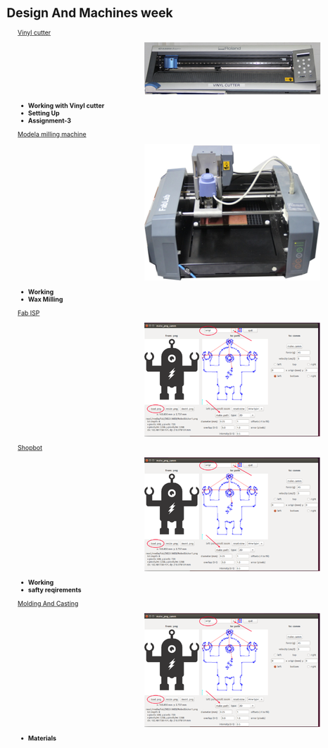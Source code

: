 <div style="width:1000px;">

# Design And Machines week

<div style="margin-left:2.5%">

<a href="week2_1.html">Vinyl cutter</a>

<center><a href="week2_1.html"><img src="img/vinyl_cutter/vinyl.png" width= "400"/></a></center>

* <b>Working with Vinyl cutter</b>
* <b>Setting Up</b>
* <b>Assignment-3</b>

[Modela milling machine](week2_2.html)

<center><a href="week2_2.html"><img src="img/modella_milling/m.JPG" width= "400"/></a></center>

* <b>Working</b>
* <b>Wax Milling</b>

[Fab ISP](week2_3.html)

<center><a href="week2_3.html"><img src="img/vinyl_cutter/3.png" width= "400"/></a></center>

[Shopbot](week2_4.html)

<center><a href="week2_4.html"><img src="img/vinyl_cutter/3.png" width= "400"/></a></center>

* <b>Working</b>
* <b>safty reqirements</b>




[Molding And Casting](week2_5.html)

<center><a href="week2_5.html"><img src="img/vinyl_cutter/3.png" width= "400"/></a></center>

* <b>Materials</b>

</div>
